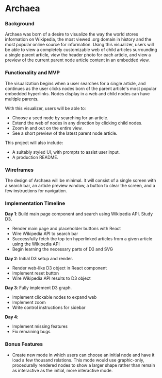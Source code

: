 # Archaea

### Background
Archaea was born of a desire to visualize the way the world stores information on Wikipedia, the most viewed .org domain in history and the most popular online source for information. Using this visualizer, users will be able to view a completely customizable web of child articles surrounding a single parent article, view the header photo for each article, and view a preview of the current parent node article content in an embedded view.

### Functionality and MVP

The visualization begins when a user searches for a single article, and continues as the user clicks nodes born of the parent article's most popular embedded hyperlinks. Nodes display in a web and child nodes can have multiple parents.

With this visualizer, users will be able to:
- Choose a seed node by searching for an article.
- Extend the web of nodes in any direction by clicking child nodes.
- Zoom in and out on the entire view.
- See a short preview of the latest parent node article.

This project will also include:
- A suitably styled UI, with prompts to assist user input.
- A production README.

### Wireframes

The design of Archaea will be minimal. It will consist of a single screen with a search bar, an article preview window, a button to clear the screen, and a few instructions for navigation.

### Implementation Timeline

**Day 1**: Build main page component and search using Wikipedia API. Study D3.
  - Render main page and placeholder buttons with React
  - Wire Wikipedia API to search bar
  - Successfully fetch the top ten hyperlinked articles from a given article using the Wikipedia API
  - Begin learning the necessary parts of D3 and SVG

**Day 2**: Initial D3 setup and render.
  - Render web-like D3 object in React component
  - Implement reset button
  - Wire Wikipedia API results to D3 object

**Day 3**: Fully implement D3 graph.
  - Implement clickable nodes to expand web
  - Implement zoom
  - Write control instructions for sidebar

**Day 4**:
  - Implement missing features
  - Fix remaining bugs

### Bonus Features

  - Create new mode in which users can choose an initial node and have it load a few thousand relations. This mode would use graphic-only, procedurally rendered nodes to show a larger shape rather than remain as interactive as the initial, more interactive mode.








<!-- asdf -->
